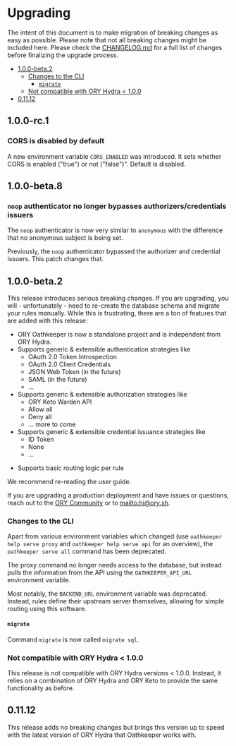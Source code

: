 # Upgrading

The intent of this document is to make migration of breaking changes as easy as possible. Please note that not all
breaking changes might be included here. Please check the [CHANGELOG.md](./CHANGELOG.md) for a full list of changes
before finalizing the upgrade process.

<!-- START doctoc generated TOC please keep comment here to allow auto update -->
<!-- DON'T EDIT THIS SECTION, INSTEAD RE-RUN doctoc TO UPDATE -->


- [1.0.0-beta.2](#100-beta2)
  - [Changes to the CLI](#changes-to-the-cli)
    - [`migrate`](#migrate)
  - [Not compatible with ORY Hydra < 1.0.0](#not-compatible-with-ory-hydra--100)
- [0.11.12](#01112)

<!-- END doctoc generated TOC please keep comment here to allow auto update -->

## 1.0.0-rc.1

### CORS is disabled by default

A new environment variable `CORS_ENABLED` was introduced. It sets whether CORS is enabled ("true") or not ("false")".
Default is disabled.

## 1.0.0-beta.8

### `noop` authenticator no longer bypasses authorizers/credentials issuers

The `noop` authenticator is now very similar to `anonymous` with the difference that no anonymous subject is being
set.

Previously, the `noop` authenticator bypassed the authorizer and credential issuers. This patch changes that.

## 1.0.0-beta.2

This release introduces serious breaking changes. If you are upgrading, you will - unfortunately - need to
re-create the database schema and migrate your rules manually. While this is frustrating, there are a ton of features
that are added with this release:

- ORY Oathkeeper is now a standalone project and is independent from ORY Hydra.
- Supports generic & extensible authentication strategies like
  * OAuth 2.0 Token Introspection
  * OAuth 2.0 Client Credentials
  * JSON Web Token (in the future)
  * SAML (in the future)
  * ...
- Supports generic & extensible authorization strategies like
  * ORY Keto Warden API
  * Allow all
  * Deny all
  * ... more to come
- Supports generic & extensible credential issuance strategies like
  * ID Token
  * None
  * ...
* Supports basic routing logic per rule

We recommend re-reading the user guide.

If you are upgrading a production deployment and have issues or questions, reach out to the [ORY Community](https://discord.gg/PAMQWkr) or to [mailto:hi@ory.sh](hi@ory.sh).

### Changes to the CLI

Apart from various environment variables which changed (use `oathkeeper help serve proxy` and `oathkeeper help serve api` for an
overview), the `oathkeeper serve all` command has been deprecated.

The proxy command no longer needs access to the database, but instead pulls the information from the API using the `OATHKEEPER_API_URL`
environment variable.

Most notably, the `BACKEND_URL` environment variable was deprecated. Instead, rules define their upstream server themselves,
allowing for simple routing using this software.

#### `migrate`

Command `migrate` is now called `migrate sql`.

### Not compatible with ORY Hydra < 1.0.0

This release is not compatible with ORY Hydra versions < 1.0.0. Instead, it relies on a combination of ORY Hydra
and ORY Keto to provide the same functionality as before.

## 0.11.12

This release adds no breaking changes but brings this version up to speed with the latest version of ORY Hydra
that Oathkeeper works with.
